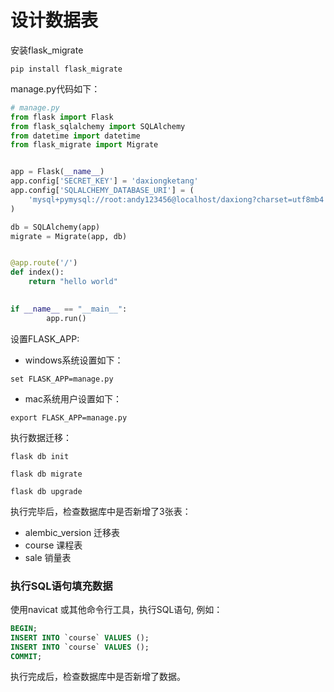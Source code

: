 # 设计数据表

<!-- truncate -->

安装flask_migrate

```shell
pip install flask_migrate
```



manage.py代码如下：

```python
# manage.py 
from flask import Flask
from flask_sqlalchemy import SQLAlchemy
from datetime import datetime
from flask_migrate import Migrate


app = Flask(__name__)
app.config['SECRET_KEY'] = 'daxiongketang'
app.config['SQLALCHEMY_DATABASE_URI'] = (
    'mysql+pymysql://root:andy123456@localhost/daxiong?charset=utf8mb4'
)

db = SQLAlchemy(app)
migrate = Migrate(app, db)


@app.route('/')
def index():
    return "hello world"
  

if __name__ == "__main__":
		app.run()
```



设置FLASK_APP:

- windows系统设置如下：

```shell
set FLASK_APP=manage.py
```

- mac系统用户设置如下：

```shell
export FLASK_APP=manage.py
```



执行数据迁移：

```shell
flask db init
```



```shell
flask db migrate
```



```
flask db upgrade
```

执行完毕后，检查数据库中是否新增了3张表：

- alembic_version 迁移表
- course 课程表
- sale 销量表



### 执行SQL语句填充数据

使用navicat 或其他命令行工具，执行SQL语句, 例如：

```sql
BEGIN;
INSERT INTO `course` VALUES ();
INSERT INTO `course` VALUES ();
COMMIT;
```



执行完成后，检查数据库中是否新增了数据。